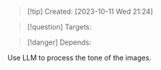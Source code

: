 
>[!tip] Created: [2023-10-11 Wed 21:24]

>[!question] Targets: 

>[!danger] Depends: 

Use LLM to process the tone of the images.